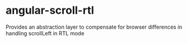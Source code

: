# angular-scroll-rtl
Provides an abstraction layer to compensate for browser differences in handling scrollLeft in RTL mode

